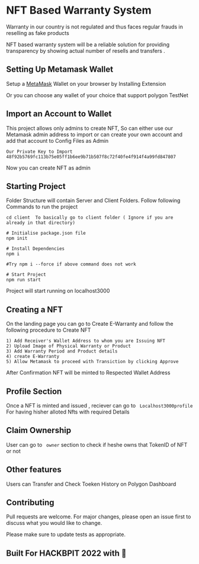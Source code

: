 # NFT Based Warranty System

Warranty in our country is not regulated and thus faces regular frauds in reselling as fake products 

NFT based warranty system will be a reliable solution for providing transparency by showing actual number of resells and transfers .


## Setting Up Metamask Wallet 

Setup a [MetaMask](httpschrome.google.comwebstoredetailmetamasknkbihfbeogaeaoehlefnkodbefgpgknn) Wallet on your browser by Installing Extension

Or you can choose any wallet of your choice that support polygon TestNet 

## Import an Account to Wallet 

This project allows only admins to create NFT, So can either use our Metamask admin address to import or can create your own account and add that account to Config Files as Admin




```
Our Private Key to Import 48f92b5769fc113b75e05ff1b6ee9b71b507f8c72f40fe4f914f4a99fd847807

```

Now you can create NFT as admin


## Starting Project 

Folder Structure will contain Server and Client Folders.
Follow following Commands to run the project

```
cd client  To basically go to client folder ( Ignore if you are already in that directory)

# Initialise package.json file
npm init

# Install Dependencies
npm i 

#Try npm i --force if above command does not work

# Start Project
npm run start

```
Project will start running on localhost3000
## Creating a NFT

On the landing page you can go to Create E-Warranty and follow the following procedure to Create NFT

```
1) Add Receiver's Wallet Address to whom you are Issuing NFT
2) Upload Image of Physical Warranty or Product
3) Add Warranty Period and Product details
4) create E-Warranty
5) Allow Metamask to proceed with Transiction by clicking Approve

```
After Confirmation NFT will be minted to Respected Wallet Address

## Profile Section

Once a NFT is minted and issued , reciever can go to 
```  Localhost3000profile  ```
For having hisher alloted Nfts with required Details

## Claim Ownership

User can go to ``` owner``` section to check if heshe owns that TokenID of NFT or not

## Other features

Users can Transfer and Check Toeken History on Polygon Dashboard

## Contributing

Pull requests are welcome. For major changes, please open an issue first
to discuss what you would like to change.

Please make sure to update tests as appropriate.

## Built For HACKBPIT 2022 with 💖